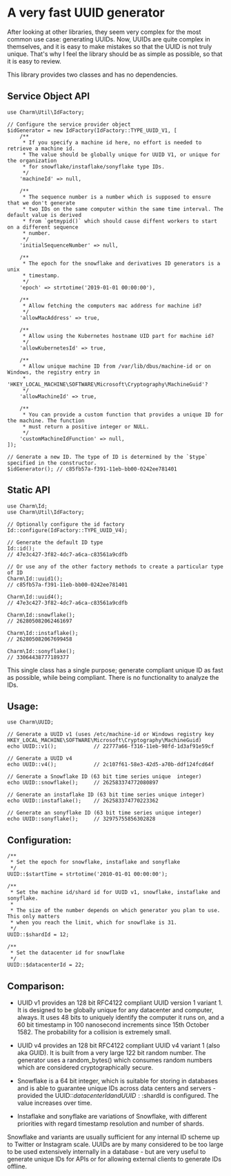 A very fast UUID generator
==========================

After looking at other libraries, they seem very complex for the most common use case:
generating UUIDs. Now, UUIDs are quite complex in themselves, and it is easy to make mistakes
so that the UUID is not truly unique. That's why I feel the library should be as simple as
possible, so that it is easy to review.

This library provides two classes and has no dependencies.

Service Object API
------------------

```
use Charm\Util\IdFactory;

// Configure the service provider object
$idGenerator = new IdFactory(IdFactory::TYPE_UUID_V1, [
    /**
     * If you specify a machine id here, no effort is needed to retrieve a machine id.
     * The value should be globally unique for UUID V1, or unique for the organization
     * for snowflake/instaflake/sonyflake type IDs.
     */
    'machineId' => null,

    /**
     * The sequence number is a number which is supposed to ensure that we don't generate
     * two IDs on the same computer within the same time interval. The default value is derived
     * from `getmypid()` which should cause diffent workers to start on a different sequence
     * number.
     */
    'initialSequenceNumber' => null,

    /**
     * The epoch for the snowflake and derivatives ID generators is a unix
     * timestamp.
     */
    'epoch' => strtotime('2019-01-01 00:00:00'),

    /**
     * Allow fetching the computers mac address for machine id?
     */
    'allowMacAddress' => true,

    /**
     * Allow using the Kubernetes hostname UID part for machine id?
     */
    'allowKubernetesId' => true,

    /**
     * Allow unique machine ID from /var/lib/dbus/machine-id or on Windows, the registry entry in 
     * 'HKEY_LOCAL_MACHINE\SOFTWARE\Microsoft\Cryptography\MachineGuid'?
     */
    'allowMachineId' => true,

    /**
     * You can provide a custom function that provides a unique ID for the machine. The function
     * must return a positive integer or NULL.
     */
    'customMachineIdFunction' => null,
]);

// Generate a new ID. The type of ID is determined by the `$type` specified in the constructor.
$idGenerator(); // c85fb57a-f391-11eb-bb00-0242ee781401
```

Static API
----------

```
use Charm\Id;
use Charm\Util\IdFactory;

// Optionally configure the id factory
Id::configure(IdFactory::TYPE_UUID_V4);

// Generate the default ID type
Id::id();
// 47e3c427-3f82-4dc7-a6ca-c83561a9cdfb

// Or use any of the other factory methods to create a particular type of ID
Charm\Id::uuid1();
// c85fb57a-f391-11eb-bb00-0242ee781401

Charm\Id::uuid4();
// 47e3c427-3f82-4dc7-a6ca-c83561a9cdfb

Charm\Id::snowflake();
// 262805082062461697

Charm\Id::instaflake();
// 262805082067699458

Charm\Id::sonyflake();
// 33064438777189377
```

This single class has a single purpose; generate compliant unique ID as fast as possible,
while being compliant. There is no functionality to analyze the IDs.

Usage:
------

```
use Charm\UUID;

// Generate a UUID v1 (uses /etc/machine-id or Windows registry key HKEY_LOCAL_MACHINE\SOFTWARE\Microsoft\Cryptography\MachineGuid)
echo UUID::v1();            // 22777a66-f316-11eb-98fd-1d3af91e59cf

// Generate a UUID v4 
echo UUID::v4();            // 2c107f61-58e3-42d5-a70b-ddf124fcd64f

// Generate a Snowflake ID (63 bit time series unique  integer)
echo UUID::snowflake();     // 262583374772080897

// Generate an instaflake ID (63 bit time series unique integer)
echo UUID::instaflake();    // 262583374770223362

// Generate an sonyflake ID (63 bit time series unique integer)
echo UUID::sonyflake();     // 32975755856302828
```

Configuration:
--------------

```
/**
 * Set the epoch for snowflake, instaflake and sonyflake
 */
UUID::$startTime = strtotime('2010-01-01 00:00:00');

/**
 * Set the machine id/shard id for UUID v1, snowflake, instaflake and sonyflake.
 *
 * The size of the number depends on which generator you plan to use. This only matters
 * when you reach the limit, which for snowflake is 31.
 */
UUID::$shardId = 12;

/**
 * Set the datacenter id for snowflake
 */
UUID::$datacenterId = 22;
```

Comparison:
-----------

* UUID v1 provides an 128 bit RFC4122 compliant UUID version 1 variant 1. It is designed to
  be globally unique for any datacenter and computer, always. It uses 48 bits to uniquely 
  identify the computer it runs on, and a 60 bit timestamp in 100 nanosecond increments 
  since 15th October 1582. The probability for a collision is extremely small.

* UUID v4 provides an 128 bit RFC4122 compliant UUID v4 variant 1 (also aka GUID). It is 
  built from a very large 122 bit random number. The generator uses a random_bytes() which
  consumes random numbers which are considered cryptographically secure.

* Snowflake is a 64 bit integer, which is suitable for storing in databases and is able to
  guarantee unique IDs across data centers and servers - provided the UUID::$datacenterId
  and UUID::$shardId is configured. The value increases over time.

* Instaflake and sonyflake are variations of Snowflake, with different priorities with regard
  timestamp resolution and number of shards.


Snowflake and variants are usually sufficient for any internal ID scheme up to Twitter or
Instagram scale. UUIDs are by many considered to be too large to be used extensively 
internally in a database - but are very useful to generate unique IDs for APIs or for allowing
external clients to generate IDs offline.
